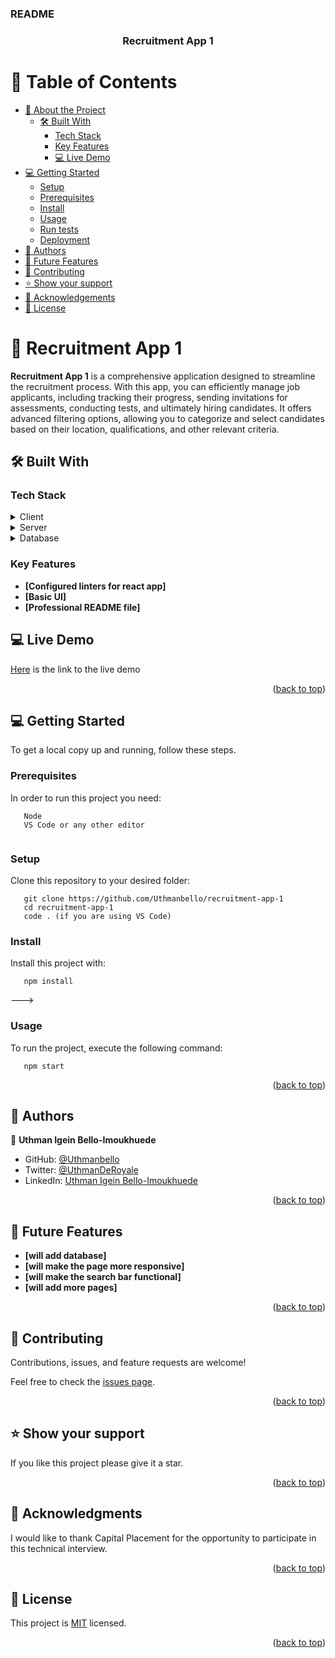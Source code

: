 <a name="readme-top"></a>


<div align>
  <h3><b>README</b></h3>

</div>

<div align="center">

  <h3><b>Recruitment App 1</b></h3>

</div>


<!-- TABLE OF CONTENTS -->

# 📗 Table of Contents

- [📖 About the Project](#about-project)
  - [🛠 Built With](#built-with)
    - [Tech Stack](#tech-stack)
    - [Key Features](#key-features)
    - [💻 Live Demo](#live-demo)
- [💻 Getting Started](#getting-started)
  - [Setup](#setup)
  - [Prerequisites](#prerequisites)
  - [Install](#install)
  - [Usage](#usage)
  - [Run tests](#run-tests)
  - [Deployment](#triangular_flag_on_post-deployment)
- [👥 Authors](#authors)
- [🔭 Future Features](#future-features)
- [🤝 Contributing](#contributing)
- [⭐️ Show your support](#support)
- [🙏 Acknowledgements](#acknowledgements)
- [📝 License](#license)

<!-- PROJECT DESCRIPTION -->

# 📖 Recruitment App 1 <a name="about-project"></a>

**Recruitment App 1** is a comprehensive application designed to streamline the recruitment process. With this app, you can efficiently manage job applicants, including tracking their progress, sending invitations for assessments, conducting tests, and ultimately hiring candidates. It offers advanced filtering options, allowing you to categorize and select candidates based on their location, qualifications, and other relevant criteria.
## 🛠 Built With <a name="built-with"></a>

### Tech Stack <a name="tech-stack"></a>

<details>
  <summary>Client</summary>
  <ul>
    <li><a href="#">Javascript</a></li>
    <li><a href="#">HTML</a></li>
    <li><a href="#">CSS</a></li>
    <li><a href="#">React</a></li>
  </ul>
</details>

<details>
  <summary>Server</summary>
  <ul>
    <li><a href="#">Will be added later</a></li>
  </ul>
</details>

<details>
<summary>Database</summary>
  <ul>
    <li><a href="#">Will be added later</a></li>
  </ul>
</details>

<!-- Features -->

### Key Features <a name="key-features"></a>

- **[Configured linters for react app]**
- **[Basic UI]**
- **[Professional README file]** 

## 💻 Live Demo <a name="live-demo"></a>
[Here](https://applications-manager.onrender.com/) is the link to the live demo

<p align="right">(<a href="#readme-top">back to top</a>)</p>

## 💻 Getting Started <a name="getting-started"></a>

To get a local copy up and running, follow these steps.

### Prerequisites

In order to run this project you need:

```  
   Node
   VS Code or any other editor
   
```
 

### Setup
Clone this repository to your desired folder:

```
   git clone https://github.com/Uthmanbello/recruitment-app-1
   cd recruitment-app-1
   code . (if you are using VS Code)

```


### Install

Install this project with:

```
   npm install
```
--->

### Usage

To run the project, execute the following command:


```
   npm start
```


<p align="right">(<a href="#readme-top">back to top</a>)</p>

<!-- AUTHORS -->

## 👥 Authors <a name="authors"></a>

👤 **Uthman Igein Bello-Imoukhuede**

- GitHub: [@Uthmanbello](https://github.com/Uthmanbello)
- Twitter: [@UthmanDeRoyale](https://twitter.com/UthmanDeRoyale)
- LinkedIn: [Uthman Igein Bello-Imoukhuede](https://www.linkedin.com/in/uthmanbelloimoukhuede/)

<p align="right">(<a href="#readme-top">back to top</a>)</p>

<!-- FUTURE FEATURES -->

## 🔭 Future Features <a name="future-features"></a>

- **[will add database]** 
- **[will make the page more responsive]** 
- **[will make the search bar functional]** 
- **[will add more pages]** 

<p align="right">(<a href="#readme-top">back to top</a>)</p>

<!-- CONTRIBUTING -->

## 🤝 Contributing <a name="contributing"></a>

Contributions, issues, and feature requests are welcome!

Feel free to check the [issues page](https://github.com/Uthmanbello/recruitment-app-1/issues/).

<p align="right">(<a href="#readme-top">back to top</a>)</p>

<!-- SUPPORT -->

## ⭐️ Show your support <a name="support"></a>

If you like this project please give it a star. 

<p align="right">(<a href="#readme-top">back to top</a>)</p>

<!-- ACKNOWLEDGEMENTS -->

## 🙏 Acknowledgments <a name="acknowledgements"></a>

I would like to thank Capital Placement for the opportunity to participate in this technical interview. 

<p align="right">(<a href="#readme-top">back to top</a>)</p>


<!-- LICENSE -->

## 📝 License <a name="license"></a>

This project is [MIT](https://github.com/Uthmanbello/recruitment-app-1/blob/dev/LICENSE) licensed.

<p align="right">(<a href="#readme-top">back to top</a>)</p>
